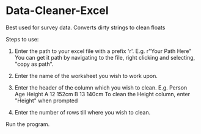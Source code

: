 # Data-Cleaner-Excel
Best used for survey data. Converts dirty strings to clean floats

Steps to use:
1. Enter the path to your excel file with a prefix 'r'.
           E.g. r"Your Path Here"
   You can get it path by navigating to the file, right clicking and selecting, "copy as path".
2. Enter the name of the worksheet you wish to work upon.
3. Enter the header of the column which you wish to clean.
           E.g. Person Age Height
                 A      12    152cm
                 B      13    140cm
   To clean the Height column, enter "Height" when prompted

4. Enter the number of rows till where you wish to clean.

Run the program.
